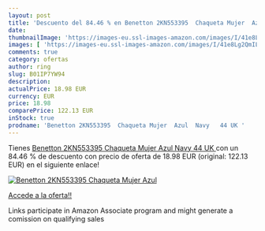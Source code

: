 ```yaml
---
layout: post
title: 'Descuento del 84.46 % en Benetton 2KN553395  Chaqueta Mujer  Azul'
date: 
thumbnailImage: 'https://images-eu.ssl-images-amazon.com/images/I/41e8Lg2QmIL._SL200_.jpg'
images: [ 'https://images-eu.ssl-images-amazon.com/images/I/41e8Lg2QmIL._SL200_.jpg' ]
comments: true
category: ofertas
author: ring
slug: B01IP7YW94
description:
actualPrice: 18.98 EUR
currency: EUR
price: 18.98
comparePrice: 122.13 EUR
inStock: true
prodname: 'Benetton 2KN553395  Chaqueta Mujer  Azul  Navy   44 UK '
---
```


Tienes [Benetton 2KN553395  Chaqueta Mujer  Azul  Navy   44 UK ](https://www.amazon.es/dp/B01IP7YW94/?tag=tolees-21) con un 84.46 % de descuento con precio de oferta de 18.98 EUR (original: 122.13 EUR) en el siguiente enlace!

[![Benetton 2KN553395  Chaqueta Mujer  Azul](https://images-eu.ssl-images-amazon.com/images/I/41e8Lg2QmIL._SL200_.jpg)](https://www.amazon.es/dp/B01IP7YW94/?tag=tolees-21)

[Accede a la oferta!!](https://www.amazon.es/dp/B01IP7YW94/?tag=tolees-21)

Links participate in Amazon Associate program and might generate a comission on qualifying sales


